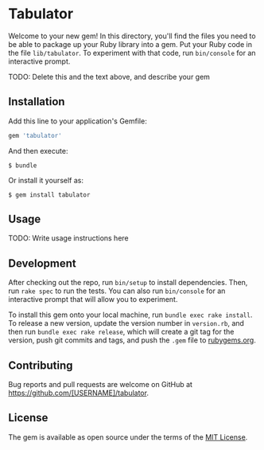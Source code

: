 # Tabulator

Welcome to your new gem! In this directory, you'll find the files you need to be able to package up your Ruby library into a gem. Put your Ruby code in the file `lib/tabulator`. To experiment with that code, run `bin/console` for an interactive prompt.

TODO: Delete this and the text above, and describe your gem

## Installation

Add this line to your application's Gemfile:

```ruby
gem 'tabulator'
```

And then execute:

    $ bundle

Or install it yourself as:

    $ gem install tabulator

## Usage

TODO: Write usage instructions here

## Development

After checking out the repo, run `bin/setup` to install dependencies. Then, run `rake spec` to run the tests. You can also run `bin/console` for an interactive prompt that will allow you to experiment.

To install this gem onto your local machine, run `bundle exec rake install`. To release a new version, update the version number in `version.rb`, and then run `bundle exec rake release`, which will create a git tag for the version, push git commits and tags, and push the `.gem` file to [rubygems.org](https://rubygems.org).

## Contributing

Bug reports and pull requests are welcome on GitHub at https://github.com/[USERNAME]/tabulator.


## License

The gem is available as open source under the terms of the [MIT License](http://opensource.org/licenses/MIT).

